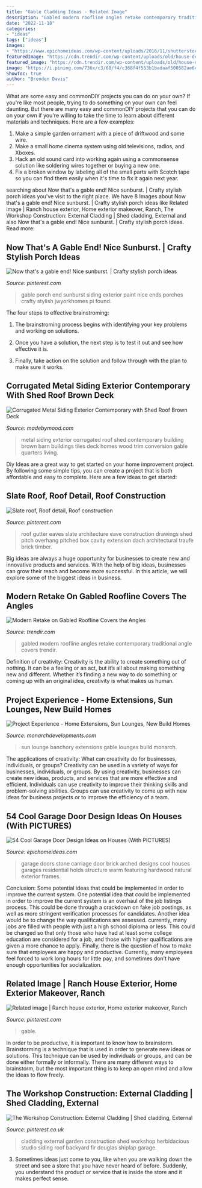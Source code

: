 ```yaml
---
title: "Gable Cladding Ideas - Related Image"
description: "Gabled modern roofline angles retake contemporary traditional angle covers trendir"
date: "2022-11-18"
categories:
- "ideas"
tags: ["ideas"]
images:
- "https://www.epichomeideas.com/wp-content/uploads/2016/11/shutterstock_140178784.jpg"
featuredImage: "https://cdn.trendir.com/wp-content/uploads/old/house-design/assets_c/2014/10/modern-retake-gabled-roofline-20deg-angle-1-back-thumb-970xauto-47191.jpg"
featured_image: "https://cdn.trendir.com/wp-content/uploads/old/house-design/assets_c/2014/10/modern-retake-gabled-roofline-20deg-angle-1-back-thumb-970xauto-47191.jpg"
image: "https://i.pinimg.com/736x/c3/68/f4/c368f4f553b1badaaf500582ae6c449d.jpg"
ShowToc: true
author: "Brenden Davis"
---
```



What are some easy and commonDIY projects you can do on your own?
If you're like most people, trying to do something on your own can feel daunting. But there are many easy and commonDIY projects that you can do on your own if you're willing to take the time to learn about different materials and techniques. Here are a few examples:
1. Make a simple garden ornament with a piece of driftwood and some wire.
2. Make a small home cinema system using old televisions, radios, and Xboxes.
3. Hack an old sound card into working again using a commonsense solution like soldering wires together or buying a new one.
4. Fix a broken window by labeling all of the small parts with Scotch tape so you can find them easily when it's time to fix it again next year.

	

		
searching about Now that&#039;s a gable end! Nice sunburst. | Crafty stylish porch ideas you've visit to the right place. We have 8 Images about Now that&#039;s a gable end! Nice sunburst. | Crafty stylish porch ideas like Related image | Ranch house exterior, Home exterior makeover, Ranch, The Workshop Construction: External Cladding | Shed cladding, External and also Now that&#039;s a gable end! Nice sunburst. | Crafty stylish porch ideas. Read more:
		
    
## Now That&#039;s A Gable End! Nice Sunburst. | Crafty Stylish Porch Ideas

<img loading=lazy src="https://s-media-cache-ak0.pinimg.com/736x/73/54/1a/73541aee708db717af0fe4d80444106e.jpg" onerror="this.onerror=null;this.src='https://tse3.mm.bing.net/th?id=OIP.C4jHoF3K-BFf3ot7G3NpOQHaFh&amp;pid=15.1';" alt="Now that&#039;s a gable end! Nice sunburst. | Crafty stylish porch ideas">

_Source: pinterest.com_

>gable porch end sunburst siding exterior paint nice ends porches crafty stylish jwyorkhomes pi found. 

	

The four steps to effective brainstroming:
1. The brainstroming process begins with identifying your key problems and working on solutions.
2. Once you have a solution, the next step is to test it out and see how effective it is.

3. Finally, take action on the solution and follow through with the plan to make sure it works.

    
## Corrugated Metal Siding Exterior Contemporary With Shed Roof Brown Deck

<img loading=lazy src="https://madebymood.com/wp-content/uploads/2017/05/corrugated-metal-siding-exterior-contemporary-with-wood-trim-awnings-and-shade-sails.jpg" onerror="this.onerror=null;this.src='https://tse2.mm.bing.net/th?id=OIP.jelGUZNdZ7pfEOCRRGkxTQHaEJ&amp;pid=15.1';" alt="Corrugated Metal Siding Exterior Contemporary with Shed Roof Brown Deck">

_Source: madebymood.com_

>metal siding exterior corrugated roof shed contemporary building brown barn buildings tiles deck homes wood trim conversion gable quarters living. 

	

Diy Ideas are a great way to get started on your home improvement project. By following some simple tips, you can create a project that is both affordable and easy to complete. Here are a few ideas to get started: 

    
## Slate Roof, Roof Detail, Roof Construction

<img loading=lazy src="https://i.pinimg.com/originals/ac/40/fc/ac40fc62f70534e69d96d727e0ee7e66.jpg" onerror="this.onerror=null;this.src='https://tse3.mm.bing.net/th?id=OIP.s2Sb4k3E_0V9sTHU841OAAHaE-&amp;pid=15.1';" alt="Slate roof, Roof detail, Roof construction">

_Source: pinterest.com_

>roof gutter eaves slate architecture eave construction drawings shed pitch overhang pitched box cavity extension dach architectural traufe brick timber. 

	

Big ideas are always a huge opportunity for businesses to create new and innovative products and services. With the help of big ideas, businesses can grow their reach and become more successful. In this article, we will explore some of the biggest ideas in business.

    
## Modern Retake On Gabled Roofline Covers The Angles

<img loading=lazy src="https://cdn.trendir.com/wp-content/uploads/old/house-design/assets_c/2014/10/modern-retake-gabled-roofline-20deg-angle-1-back-thumb-970xauto-47191.jpg" onerror="this.onerror=null;this.src='https://tse2.mm.bing.net/th?id=OIP.xgNuphObd_-efUYATbfoKgHaE8&amp;pid=15.1';" alt="Modern Retake on Gabled Roofline Covers the Angles">

_Source: trendir.com_

>gabled modern roofline angles retake contemporary traditional angle covers trendir. 

	

Definition of creativity:
Creativity is the ability to create something out of nothing. It can be a feeling or an act, but it’s all about making something new and different. Whether it’s finding a new way to do something or coming up with an original idea, creativity is what makes us human.

    
## Project Experience - Home Extensions, Sun Lounges, New Build Homes

<img loading=lazy src="http://www.monarchdevelopments.com/assets/projects/8/images/_resampled/SetWidth800-Gable-Sun-Lounge-Banchory-2.JPG" onerror="this.onerror=null;this.src='https://tse4.mm.bing.net/th?id=OIP._zi4hWlsSNHPFHwESFTn6wHaFj&amp;pid=15.1';" alt="Project Experience - Home Extensions, Sun Lounges, New Build Homes">

_Source: monarchdevelopments.com_

>sun lounge banchory extensions gable lounges build monarch. 

	

The applications of creativity: What can creativity do for businesses, individuals, or groups?
Creativity can be used in a variety of ways for businesses, individuals, or groups. By using creativity, businesses can create new ideas, products, and services that are more effective and efficient. Individuals can use creativity to improve their thinking skills and problem-solving abilities. Groups can use creativity to come up with new ideas for business projects or to improve the efficiency of a team.

    
## 54 Cool Garage Door Design Ideas On Houses (With PICTURES)

<img loading=lazy src="https://www.epichomeideas.com/wp-content/uploads/2016/11/shutterstock_140178784.jpg" onerror="this.onerror=null;this.src='https://tse2.mm.bing.net/th?id=OIP.gqQ3dEJ_flriq5-kQiu5XQHaE_&amp;pid=15.1';" alt="54 Cool Garage Door Design Ideas on Houses (With PICTURES)">

_Source: epichomeideas.com_

>garage doors stone carriage door brick arched designs cool houses garages residential holds structure warm featuring hardwood natural exterior frames. 

	

Conclusion: Some potential ideas that could be implemented in order to improve the current system.
One potential idea that could be implemented in order to improve the current system is an overhaul of the job listings process. This could be done through a crackdown on fake job postings, as well as more stringent verification processes for candidates. Another idea would be to change the way qualifications are assessed. currently, many jobs are filled with people with just a high school diploma or less. This could be changed so that only those who have had at least some college education are considered for a job, and those with higher qualifications are given a more chance to apply. Finally, there is the question of how to make sure that employees are happy and productive. Currently, many employees feel forced to work long hours for little pay, and sometimes don’t have enough opportunities for socialization.

    
## Related Image | Ranch House Exterior, Home Exterior Makeover, Ranch

<img loading=lazy src="https://i.pinimg.com/736x/c3/68/f4/c368f4f553b1badaaf500582ae6c449d.jpg" onerror="this.onerror=null;this.src='https://tse1.mm.bing.net/th?id=OIP.ksTkdbbQXAHx2QFj9wpe5QHaJ4&amp;pid=15.1';" alt="Related image | Ranch house exterior, Home exterior makeover, Ranch">

_Source: pinterest.com_

>gable. 

	

In order to be productive, it is important to know how to brainstorm. Brainstorming is a technique that is used in order to generate new ideas or solutions. This technique can be used by individuals or groups, and can be done either formally or informally. There are many different ways to brainstorm, but the most important thing is to keep an open mind and allow the ideas to flow freely.

    
## The Workshop Construction: External Cladding | Shed Cladding, External

<img loading=lazy src="https://i.pinimg.com/736x/63/26/33/6326330b7019a91774fb19a14d1c4dc1--external-cladding-garden-studio.jpg" onerror="this.onerror=null;this.src='https://tse2.mm.bing.net/th?id=OIP.cVyweaIo5PEE0CybLBKOTwHaFj&amp;pid=15.1';" alt="The Workshop Construction: External Cladding | Shed cladding, External">

_Source: pinterest.co.uk_

>cladding external garden construction shed workshop herbidacious studio siding roof backyard fir douglas shiplap garage. 

	

3. Sometimes ideas just come to you, like when you are walking down the street and see a store that you have never heard of before. Suddenly, you understand the product or service that is inside the store and it makes perfect sense.

